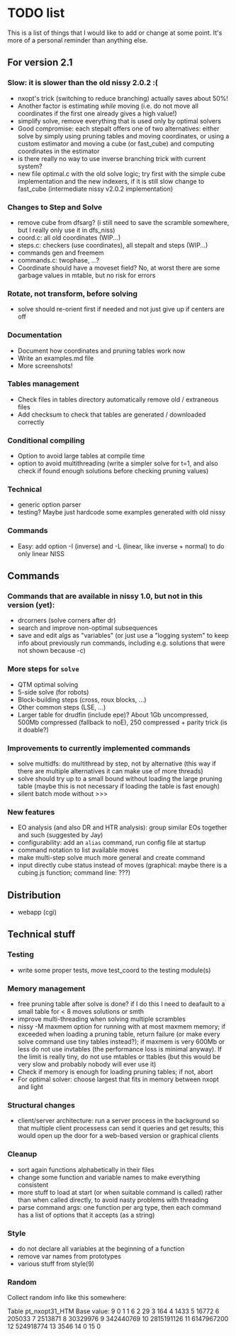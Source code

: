 # TODO list

This is a list of things that I would like to add or change at some point.
It's more of a personal reminder than anything else.

## For version 2.1
### Slow: it is slower than the old nissy 2.0.2 :(
* nxopt's trick (switching to reduce branching) actually saves about 50%!
* Another factor is estimating *while* moving (i.e. do not move all
  coordinates if the first one already gives a high value!)
* simplify solve, remove everything that is used only by optimal solvers
* Good compromise: each stepalt offers one of two alternatives: either solve
  by simply using pruning tables and moving coordinates, or using a custom
  estimator and moving a cube (or fast_cube) and computing coordinates
  in the estimator
* is there really no way to use inverse branching trick with current system?
* new file optimal.c with the old solve logic; try first with the simple
  cube implementation and the new indexers, if it is still slow change
  to fast_cube (intermediate nissy v2.0.2 implementation)
### Changes to Step and Solve
* remove cube from dfsarg? (i still need to save the scramble somewhere,
  but I really only use it in dfs_niss)
* coord.c: all old coordinates (WIP...)
* steps.c: checkers (use coordinates), all stepalt and steps (WIP...)
* commands gen and freemem
* commands.c: twophase, ...?
* Coordinate should have a moveset field? No, at worst there are some garbage 
  values in mtable, but no risk for errors
### Rotate, not transform, before solving
* solve should re-orient first if needed and not just give up if centers are off
### Documentation
* Document how coordinates and pruning tables work now
* Write an examples.md file
* More screenshots!
### Tables management
* Check files in tables directory automatically remove old / extraneous files
* Add checksum to check that tables are generated / downloaded correctly
### Conditional compiling
* Option to avoid large tables at compile time
* option to avoid multithreading (write a simpler solve for t=1, and also
  check if found enough solutions before checking pruning values)
### Technical
* generic option parser
* testing? Maybe just hardcode some examples generated with old nissy
### Commands
* Easy: add option -I (inverse) and -L (linear, like inverse + normal)
  to do only linear NISS

## Commands

### Commands that are available in nissy 1.0, but not in this version (yet):
* drcorners (solve corners after dr)
* search and improve non-optimal subsequences
* save and edit algs as "variables"
  (or just use a "logging system" to keep info about previously run commands,
including e.g. solutions that were not shown because -c)

### More steps for `solve`
* QTM optimal solving
* 5-side solve (for robots)
* Block-building steps (cross, roux blocks, ...)
* Other common steps (LSE, ...)
* Larger table for drudfin (include epe)? About 1Gb uncompressed,
  500Mb compressed (fallback to noE), 250 compressed + parity trick
  (is it doable?)

### Improvements to currently implemented commands
* solve multidfs: do multithread by step, not by alternative (this way
  if there are multiple alternatives it can make use of more threads)
* solve should try up to a small bound without loading the large pruning table
  (maybe this is not necessary if loading the table is fast enough)
* silent batch mode without >>>

### New features
* EO analysis (and also DR and HTR analysis): group similar EOs together
  and such (suggested by Jay)
* configurability: add an `alias` command, run config file at startup
* command notation to list available moves
* make multi-step solve much more general and create command
* input directly cube status instead of moves
  (graphical: maybe there is a cubing.js function; command line: ???)

## Distribution
* webapp (cgi)

## Technical stuff

### Testing
* write some proper tests, move test_coord to the testing module(s)

### Memory management
* free pruning table after solve is done? if I do this I need to deafault to a
  small table for < 8 moves solutions or smth
* improve multi-threading when solving multiple scrambles
* nissy -M maxmem option for running with at most maxmem memory; if exceeded
  when loading a pruning table, return failure (or make every solve command
  use tiny tables instead?); if maxmem is very 600Mb or
  less do not use invtables (the performance loss is minimal anyway). If the
  limit is really tiny, do not use mtables or ttables (but this would be
  very slow and probably nobody will ever use it)
* Check if memory is enough for loading pruning tables; if not, abort
* For optimal solver: choose largest that fits in memory between nxopt and light

### Structural changes
* client/server architecture: run a server process in the background so that
  multiple client processess can send it queries and get results; this would
  open up the door for a web-based version or graphical clients

### Cleanup
* sort again functions alphabetically in their files
* change some function and variable names to make everything consistent
* more stuff to load at start (or when suitable command is called) rather
  than when called directly, to avoid nasty problems with threading
* parse command args: one function per arg type, then each command has
  a list of options that it accepts (as a string)

### Style
* do not declare all variables at the beginning of a function
* remove var names from prototypes
* various stuff from style(9)

### Random
Collect random info like this somewhere:

Table pt_nxopt31_HTM
Base value: 9
0               1
1               6
2              29
3             164
4            1433
5           16772
6          205033
7         2513871
8        30329976
9       342440769
10     2815191126
11     6147967200
12      524918774
13           3546
14              0
15              0
